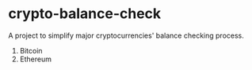 # crypto-balance-check
A project to simplify major cryptocurrencies' balance checking process.
1. Bitcoin
2. Ethereum
